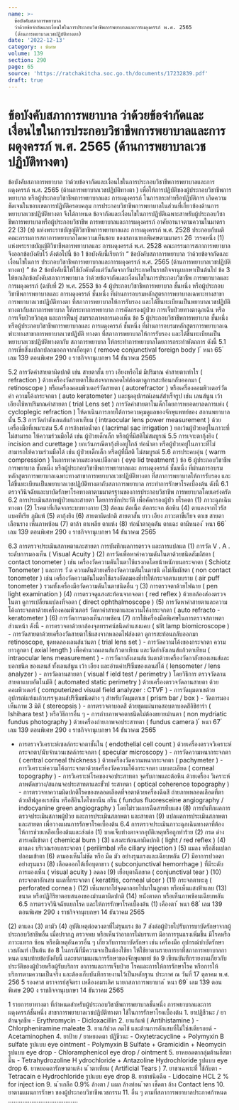 ```yaml
---
name: >-
  ข้อบังคับสภาการพยาบาล
  ว่าด้วยข้อจำกัดและเงื่อนไขในการประกอบวิชาชีพการพยาบาลและการผดุงครรภ์ พ.ศ. 2565
  (ด้านการพยาบาลเวชปฏิบัติทางตา)
date: '2022-12-13'
category: ง พิเศษ
volume: 139
section: 290
page: 65
source: 'https://ratchakitcha.soc.go.th/documents/17232839.pdf'
draft: true
---
```


# ข้อบังคับสภาการพยาบาล ว่าด้วยข้อจำกัดและเงื่อนไขในการประกอบวิชาชีพการพยาบาลและการผดุงครรภ์ พ.ศ. 2565 (ด้านการพยาบาลเวชปฏิบัติทางตา)

ข้อบังคับสภาการพยาบาล ว่าด้วยข้อจากัดและเงื่อนไขในการประกอบวิชาชีพการพยาบาลและการผดุงครรภ์ พ.ศ. 2565 (ด้านการพยาบาลเวชปฏิบัติทางตา ) เพื่อให้การปฏิบัติของผู้ประกอบวิชาชีพการพยาบาล หรือผู้ประกอบวิชาชีพการพยาบาลและ การผดุงครรภ์ ในการกระทำหรือปฏิบัติการ เกิดความชัดเจนในขอบเขตการปฏิบัติครอบคลุม การประกอบวิชาชีพการพยาบาลในส่วนที่เกี่ยวข้องด้านการพยาบาลเวชปฏิบัติทางตา จึงได้กาหนด ข้อจากัดและเงื่อนไขในการปฏิบัติเฉพาะสาหรับผู้ประกอบวิชา ชีพการพยาบาลหรือผู้ประกอบวิชาชีพ การพยาบาลและการผดุงครรภ์ อาศัยอานาจตามความในมาตรา 22 (3) (ช) แห่งพระราชบัญญัติวิชาชีพการพยาบาลและ การผดุงครรภ์ พ.ศ. 2528 ประกอบกับมติคณะกรรมการสภาการพยาบาลโดยความเห็นชอบ ของสภานายกพิเศษตามมาตรา 26 วรรคหนึ่ง (1) แห่งพระราชบัญญัติวิชาชีพการพยาบาลและ การผดุงครรภ์ พ.ศ. 2528 คณะกรรมการสภาการพยาบาล จึงออกข้อบังคับไว้ ดังต่อไปนี้ ข้อ 1 ข้อบังคับนี้เรียกว่า “ ข้อบังคับสภาการพยาบาล ว่าด้วยข้อจากัดและเงื่อนไขในการ ประกอบวิชาชีพการพยาบาลและการผดุงครรภ์ พ.ศ. 2565 (ด้านการพยาบาลเวชปฏิบัติทางตา) ” ข้อ 2 ข้อบังคับนี้ให้ใช้บังคับตั้งแต่วันถัดจากวันประกาศในราชกิจจานุเบกษาเป็นต้นไป ข้อ 3 ให้ยกเลิกข้อบังคับสภาการพยาบาล ว่าด้วยข้อจากัดและเงื่อนไขในการประกอบวิชาชีพ การพยาบาลและการผดุงครรภ์ (ฉบับที่ 2) พ.ศ. 2553 ข้อ 4 ผู้ประกอบวิชาชีพการพยาบาล ชั้นหนึ่ง หรือผู้ประกอบวิชาชีพการพยาบาลและ การผดุงครรภ์ ชั้นหนึ่ง ที่ผ่านการอบรมหลักสูตรการพยาบาลเฉพาะทางสาขาการพยาบาลเวชปฏิบัติทางตา ที่สภาการพยาบาลให้การรับรอง และได้ขึ้นทะเบียนเป็นพยาบาลเวชปฏิบัติทางตากับสภาการพยาบาล ให้กระทาการพยาบาล การคัดกรองผู้ป่วย การเจ็บป่วยทางตาฉุกเฉิน หรือการเจ็บป่วยวิกฤต และการฟื้นฟู สมรรถภาพการมองเห็น ข้อ 5 ผู้ประกอบวิชาชีพการพยาบาล ชั้นหนึ่ง หรือผู้ประกอบวิชาชีพการพยาบาลและ การผดุงครรภ์ ชั้นหนึ่ง ที่ผ่านการอบรมหลักสูตรการพยาบาลเฉพำะทางสาขาการพยาบาลเวชปฏิบัติ ทางตา ที่สภาการพยาบาลให้การรับรอง และได้ขึ้นทะเบียนเป็นพยาบาลเวชปฏิบัติทางตากับ สภาการพยาบาล ให้กระทำการพยาบาลโดยการกระทำหัตถการ ดังนี้ 5.1 การเขี่ยสิ่งแปลกปลอมออกจากเยื่อบุตา ( remove conjunctival foreign body ) ้ หนา 65 ่ เลม 139 ตอนพิเศษ 290 ง ราชกิจจานุเบกษา 14 ธันวาคม 2565

5.2 การวัดค่าสายตาผิดปกติ เช่น สายตาสั้น ยาว เอียงหรือไม่ มีปริมาณ ค่าสายตาเท่าไร ( refraction ) ด้วยเครื่องวัดสายตาใช้แสงจากหลอดไฟส่องตาดูการสะท้อนกลับออกมา ( retinoscope ) หรือเครื่องคอมพิวเตอร์วัดสายตา ( autorefractor ) หรือเครื่องคอมพิวเตอร์วัดค่า ความโค้งกระจกตา ( auto keratometer ) และชุดอุปกรณ์เลนส์สำเร็จรูป เช่น เลนส์นูน เว้า เอียงใช้หาปริมาณค่าสายตา ( trial Lens set ) การวัดค่าสายตาในเด็กโดยการหยอดยาลดการเพ่ง ( cycloplegic refraction ) ให้ดาเนินการภายใต้การควบคุมดูแลของจักษุแพทย์ของ สถานพยาบาลนั้น 5.3 การวัดกำลังเลนส์แก้วตาเทียม ( intraocular lens power measurement ) ด้วยเครื่องมือที่เหมาะสม 5.4 การล้างท่อน้ำตา ( lacrimal sac irrigation ) ยกเว้นผู้ป่วยอยู่ในภาวะที่ไม่สามารถ ให้ความร่วมมือได้ เช่น ผู้ป่วยเด็กเล็ก หรือผู้ที่มีสติไม่สมบูรณ์ 5.5 การเจาะตากุ้งยิง ( incision and curettage ) ยกเว้นกรณีตากุ้งยิงอยู่ใกล้ ท่อน้ำตา หรือผู้ป่วยอยู่ในภาวะที่ไม่สามารถให้ความร่วมมือได้ เช่น ผู้ป่วยเด็กเล็ก หรือผู้ที่มีสติ ไม่สมบูรณ์ 5.6 การประคบอุ่น ( warm compression ) ในการทาความสะอาดเปลือกตา ( eye lid treatment ) ข้อ 6 ผู้ประกอบวิชาชีพการพยาบาล ชั้นหนึ่ง หรือผู้ประกอบวิชาชีพการพยาบาลและ การผดุงครรภ์ ชั้นหนึ่ง ที่ผ่านการอบรมหลักสูตรการพยาบาลเฉพาะทางสาขาการพยาบาลเวชปฏิบัติทางตา ที่สภาการพยาบาลให้การรับรอง และได้ขึ้นทะเบียนเป็นพยาบาลเวชปฏิบัติทางตากับสภาการพยาบาล กระทำการรักษาโรคเบื้องต้น ดังนี้ 6.1 ตรวจวินิจฉัยและบาบัดรักษาโรคทางตาตามมาตรฐานของการประกอบวิชาชีพ การพยาบาลโดยเคร่งครัด 6.2 การประเมินสภาพผู้ป่วยและสายตา โดยการซักประวัติ เพื่อคัดกรองผู้ป่ว ยโรคตา (1) ภาวะฉุกเฉินทางตา (2) โรคตาที่เกิดจากระบบทางกาย (3) ต้อลม ต้อเนื้อ ต้อกระจก ต้อหิน (4) ตาแดงจากไวรัส แบคทีเรีย ภูมิแพ้ (5) ตากุ้งยิง (6) สายตาผิดปกติ สายตาสั้น ยาว เอียง ภาวะตาขี้เกียจ ตาเข สายตาเลือนราง เห็นภาพซ้อน (7) ตาล้า ตาเพลีย ตาแห้ง (8) ท่อน้ำตาอุดตัน ตาแฉะ ตามีหนอง ้ หนา 66 ่ เลม 139 ตอนพิเศษ 290 ง ราชกิจจานุเบกษา 14 ธันวาคม 2565

6.3 การตรวจประเมินสภาพตาและสายตา การบันทึกผลการตรวจ และการแปลผล (1) การวัด V . A . ระดับการมองเห็น ( Visual Acuity ) (2) การวัดเพื่อหาค่าความดันในตาด้วยชนิดสัมผัสตา ( contact tonometer ) เช่น เครื่องวัดความดันในตาใช้แรงกดโดยน้าหนักบนกระจกตา ( Schiotz Tonometer ) และการ วั ด ความดันด้วยเครื่องวัดความดันในตาชนิ ดไม่สัมผัสตา ( non contact tonometer ) เช่น เครื่องวัดความดันในตาใช้แรงอัดลมคงที่ทำให้กระจกตาแบบราบ ( air puff tonometer ) รวมทั้งเครื่องมือวัดความดันในตาชนิดอื่น ๆ (3) การตรวจตาด้วยไฟฉาย ( pen light examination ) (4) การตรวจดูแสงสะท้อนจากจอตา ( red reflex ) ด้วยกล้องส่องตรวจในตา ดูการเปลี่ยนแปลงที่จอตา ( direct ophthalmoscope ) (5) การวัดหาค่าสายตาและความโค้งกระจกตาด้วยเครื่องคอมพิวเตอร์ วัดหาค่าสายตาและความโค้งกระจกตา ( auto refracto - keratometer ) (6) การวัดการมองเห็นภาพซ้อน (7) การใช้เครื่องมือพิเศษในการตรวจสภาพตาส่วนหน้า ดังนี้ - การตรวจตาด้วยกล้องจุลทรรศน์ชนิดลำแสงแคบ ( slit lamp biomicroscope ) - การวัดสายตาด้วยเครื่องวัดสายตาใช้แสงจากหลอดไฟส่องตา ดูการสะท้อนกลับออกมา retinoscope, ชุดทดลองเลนส์แว่นตา ( trial lens set ) - การวัดความโค้งของกระจกตา ความยาวลูกตา ( axial length ) เพื่อคำนวณเลนส์แก้วตาเทียม และวัดกำลังเลนส์แก้วตาเทียม ( intraocular lens measurement ) - การวัดกาลังเลนส์แว่นตาด้วยเครื่องวัดกาลังของเลนส์และบอกชนิด ของเลนส์ ทั้งเลนส์นูน เว้า เอียง และอ่านค่าปริซึมของเลนส์ได้ ( lensometer / lens analyzer ) - การวัดลานสายตา ( visual f ield test / perimetry ) โดยวิธีการ ตรวจวัดลานสายตาแบบอัตโนมัติ ( automated static perimetry ) ด้วยเครื่องตรวจวัดลานสายตา ด้วยคอมพิวเตอร์ ( computerized visual field analyzer : CTVF ) - การวัดมุมตาเขด้วยอุปกรณ์แท่งแก้วบรรจุเลนส์ปริซึมชนิดต่าง ๆ สำหรับวัดมุมตาเข ( prism bar / box ) - วัดการมองเห็นภาพ 3 มิติ ( stereopsis ) - การตรวจตาบอดสี ด้วยชุดแผ่นทดสอบตาบอดสีอิชิฮาร่า ( Ishihara test ) หรือวิธีการอื่น ๆ - การถ่ายภาพจอตาชนิดไม่ต้องขยายม่านตา ( non mydriatic fundus photography ) ด้วยเครื่องถ่ายภาพจอประสาทตา ( fundus camera ) ้ หนา 67 ่ เลม 139 ตอนพิเศษ 290 ง ราชกิจจานุเบกษา 14 ธันวาคม 2565

- การตรวจวิเคราะห์เซลล์กระจกตาชั้นใน ( endothelial cell count ) ด้วยเครื่องตรวจวิเคราะห์กระจกตา/นับจำนวนเซลล์กระจกตา ( specular microscopy ) - การวัดความหนากระจกตา ( central corneal thickness ) ด้วยเครื่องวัดความหนากระจกตา ( pachymeter ) - การวิเคราะห์ความโค้งกระจกตาด้วยเครื่องวัดความโค้งกระจกตา แบบละเอียด ( corneal topography ) - การวิเคราะห์โรคของจอประสาทตา จุดรับภาพและต้อหิน ด้วยเครื่อง วิเคราะห์ภาพตัดขวาง/สแกนจอประสาทตาและขั้วป ระสาทตา ( optical coherence topography ) - การตรวจหาความผิดปกติโรคของหลอดเลือดที่จอตาด้วยเครื่องฉีดสี ถ่ายภาพหลอดเลือดที่ตา ด้วยสีฟลูออเรสซีน หรือสีอินโดไซยานีน กรีน ( fundus fluoresceine angiography / indocyanine green angiography ) โดยไม่รวมการฉีดสารทึบแสง (8) การบันทึกผลการตรวจประเมินสภาพผู้ป่วย และการประเมินสภาพตา และสายตา (9) แปลผลการประเมินสภาพตาและสายตา เพื่อวางแผนการรักษาโรคเบื้องต้น 6.4 การตรวจประเมินภาวะฉุกเฉินทางตาที่ต้องให้การช่วยเหลือเบื้องต้นและส่งต่อ (1) บาดเจ็บทำงตาจากอุบัติเหตุหรือถูกทำร้าย (2) กรด ด่าง สารเคมีเข้าตา ( chemical burn ) (3) แสงสะท้อนตาผิดปกติ ( light / red reflex ) (4) ตาแดง บริเวณรอบกระจกตา ( perilimbal หรือ ciliary injection ) (5) แมลง หรือสิ่งแปลกปลอมเข้าตา (6) ตามองเห็นไม่ชัด หรือ มืด มัว อย่างรุนแรงและเฉียบพลัน (7) มีอาการปวดตาอย่างรุนแรง (8) เลือดออกใต้เยื่อบุตาขาว ( subconjunctival hemorrhage ) ที่มีระดับ การมองเห็น ( visual acuity ) ลดลง (9) เยื่อบุตาฉีกขาด ( conjunctival tear ) (10) กระจกตาอักเสบ แผลที่กระจกตา ( keratitis, corneal ulcer ) (11) กระจกตาทะลุ ( perforated cornea ) (12) เห็นหยากไย่จุดดาลอยไปมาในลูกตา หรือเห็นแสงฟ้าแลบ (13) ขนาด หรือปฏิกิริยาตอบสนองของม่านตาผิดปกติ (14) หนังตาตก หรือเห็นภาพซ้อนเฉียบพลัน 6.5 การตรวจวินิจฉัยแยกโรค และให้การรักษาโรคเบื้องต้น (1) เคืองตา ้ หนา 68 ่ เลม 139 ตอนพิเศษ 290 ง ราชกิจจานุเบกษา 14 ธันวาคม 2565

(2) ตาแดง (3) ตามัว (4) อุบัติเหตุต่อดวงตาที่ไม่รุนแรง ข้อ 7 ส่งต่อผู้ป่วยไปรับการบาบัดรักษาจากผู้ประกอบวิชาชีพอื่น เมื่อปรากฏ ตรวจพบ หรือเห็นว่าอาการไม่บรรเทา มีอาการรุนแรงเพิ่มขึ้น มีโรคหรือภาวะแทรก ซ้อน หรือมีเหตุอันควรอื่น ๆ เกี่ยวกับการบาบัดรักษา เช่น เครื่องมือ อุปกรณ์บำบัดรักษา เวชภัณฑ์ เป็นต้น ข้อ 8 ในกรณีที่มีความจาเป็นต้องใช้ยา ให้ใช้ยาตามรายการยาที่สภาการพยาบาลกาหนด แนบท้ายข้อบังคับนี้ และยาตามแผนการรักษาของจักษุแพทย์ ข้อ 9 เขียนบันทึกรายงานเกี่ยวกับประวัติของผู้ป่วยหรือผู้รับบริการ อาการและการเจ็บป่วย โรคและการให้การรักษาโรค หรือการให้บริการตามความเป็นจริง และต้องเก็บบันทึกรายงานไว้เป็นหลักฐาน ประกาศ ณ วันที่ 17 ตุลาคม พ.ศ. 256 5 รองศาส ตราจารย์สุจิตรา เหลืองอมรเลิศ นายกสภาการพยาบาล ้ หนา 69 ่ เลม 139 ตอนพิเศษ 290 ง ราชกิจจานุเบกษา 14 ธันวาคม 2565

1 รายการยาทางตา ที่กำหนดสำหรับผู้ประกอบวิชาชีพการพยาบาลชั้นหนึ่ง การพยาบาลและการผดุงครรภ์ชั้นหนึ่ง สาขาการพยาบาลเวชปฏิบัติทางตา ใช้ในการรักษาโรคเบื้องต้น 1. ยาปฏิชีวนะ / ยาต้านจุลชีพ - Erythromycin - Dicloxacillin 2. ยาแก้แพ้ ( Antihistamine ) - Chlorpheniramine maleate 3. ยาแก้ปวด ลดไข้ และต้านการอักเสบที่ไม่ใช่สเตียรอยด์ - Acetaminophen 4. ยาป้าย / ยาหยอดตา ปฏิชีวนะ - Oxytetracycline + Polymyxin B sulfate รูปแบบ eye ointment - Polymyxin B Sulfate + Gramicidin + Neomycin รูปแบบ eye drop - Chloramphenicol eye drop / ointment 5. ยาหยอดตากลุ่มต้านฮีสตามีน - Tetrahydrozoline H ydrochloride + Antazoline Hydrochloride รูปแบบ eye drop 6. ยาหยอดตารักษาตาแห้ง น ้าตาเทียม ( Artificial Tears ) 7. ยาชาเฉพาะที่ ใช้กับตา - Tetracain e Hydrochloride รูปแบบ eye drop 8. ยาชาชนิดฉีด - Lidocaine HCL 2 % for inject ion 9. น ้าเกลือ 0.9% ล้างตา / แผล ล้างท่อน ้าตา เช็ดตา ล้าง Contact lens 10. ยาตามแผนการรักษา ของผู้ประกอบวิชาชีพเวชกรรม 11. อื่น ๆ ตามที่สภาการพยาบาลประกาศก้าหนด .......................................
